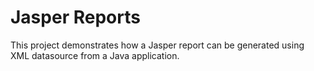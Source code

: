 # Jasper Reports

This project demonstrates how a Jasper report can be generated using XML datasource from a Java
application.
